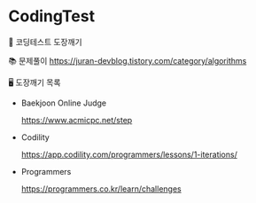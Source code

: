 # CodingTest

📌 코딩테스트 도장깨기

📚 문제풀이 https://juran-devblog.tistory.com/category/algorithms

🖥 도장깨기 목록

- Baekjoon Online Judge

    https://www.acmicpc.net/step

- Codility

    https://app.codility.com/programmers/lessons/1-iterations/
    
- Programmers 

    https://programmers.co.kr/learn/challenges


